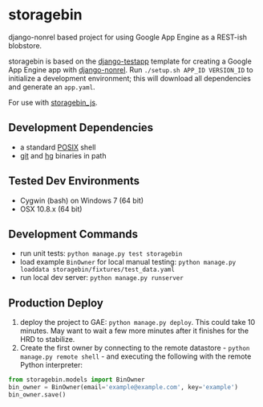 storagebin
============

django-nonrel based project for using Google App Engine as a REST-ish blobstore.

storagebin is based on the
[django-testapp](https://github.com/django-nonrel/django-testapp)
template for creating a Google App Engine app with
[django-nonrel](https://github.com/django-nonrel).
Run `./setup.sh APP_ID VERSION_ID` to initialize a development environment;
this will download all dependencies and generate an `app.yaml`.

For use with [storagebin_js](https://github.com/jzerbe/storagebin_js).

Development Dependencies
------------
- a standard [POSIX](http://en.wikipedia.org/wiki/POSIX#POSIX-oriented_operating_systems) shell
- [git](http://git-scm.com/downloads) and [hg](http://mercurial.selenic.com/wiki/Download) binaries in path

Tested Dev Environments
------------
- Cygwin (bash) on Windows 7 (64 bit)
- OSX 10.8.x (64 bit)

Development Commands
------------
- run unit tests: `python manage.py test storagebin`
- load example `BinOwner` for local manual testing: `python manage.py loaddata storagebin/fixtures/test_data.yaml`
- run local dev server: `python manage.py runserver`

Production Deploy
------------
1. deploy the project to GAE: `python manage.py deploy`. This could take 10
minutes. May want to wait a few more minutes after it finishes for the HRD
to stabilize.
2. Create the first owner by connecting to the remote datastore -
`python manage.py remote shell` - and executing the following with the remote
Python interpreter:

```python
from storagebin.models import BinOwner
bin_owner = BinOwner(email='example@example.com', key='example')
bin_owner.save()
```
